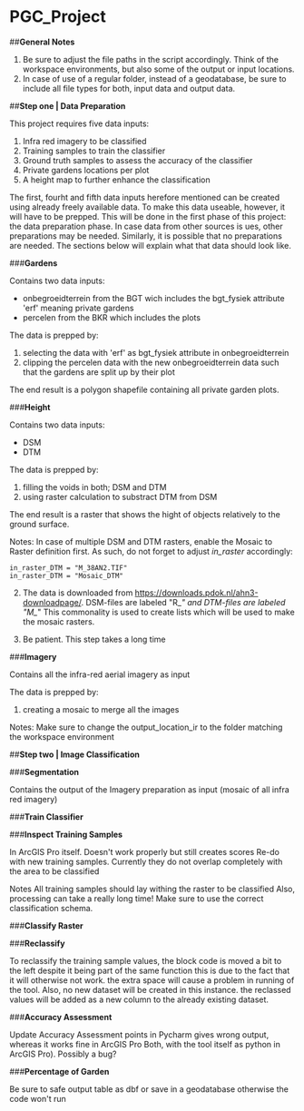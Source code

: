 # PGC_Project

##**General Notes**

1. Be sure to adjust the file paths in the script accordingly. Think of the workspace 
   environments, but also some of the output or input locations.
2. In case of use of a regular folder, instead of a geodatabase, be sure to include 
   all file types for both, input data and output data. 

##**Step one | Data Preparation**

This project requires five data inputs:
1. Infra red imagery to be classified
2. Training samples to train the classifier
3. Ground truth samples to assess the accuracy of the classifier
4. Private gardens locations per plot
5. A height map to further enhance the classification

The first, fourht and fifth data inputs herefore mentioned can be created using 
already freely available data. To make this data useable, however, it will have to be 
prepped. This will be done in the first phase of this project: the data preparation 
phase. In case data from other sources is ues, other preparations may be needed. 
Similarly, it is possible that no preparations are needed. The sections below will 
explain what that data should look like. 

###**Gardens**

Contains two data inputs:
- onbegroeidterrein from the BGT wich includes the bgt_fysiek attribute 'erf' 
  meaning private gardens
- percelen from the BKR which includes the plots

The data is prepped by:
1. selecting the data with 'erf' as bgt_fysiek attribute in onbegroeidterrein
2. clipping the percelen data with the new onbegroeidterrein data such that the 
   gardens are split up by their plot

The end result is a polygon shapefile containing all private garden plots. 

###**Height**

Contains two data inputs:
- DSM
- DTM

The data is prepped by:
1. filling the voids in both; DSM and DTM
2. using raster calculation to substract DTM from DSM

The end result is a raster that shows the hight of objects relatively to the ground 
surface. 

Notes:
In case of multiple DSM and DTM rasters, enable the Mosaic to Raster definition 
first.
As such, do not forget to adjust *in_raster* accordingly:


    in_raster_DTM = "M_38AN2.TIF"
    in_raster_DTM = "Mosaic_DTM"

2. The data is downloaded from https://downloads.pdok.nl/ahn3-downloadpage/. DSM-files are labeled "R_*" and DTM-files are labeled "M_*" This commonality is used to create lists which will be used to make the mosaic rasters.

3. Be patient. This step takes a long time

###**Imagery**

Contains all the infra-red aerial imagery as input

The data is prepped by:
1. creating a mosaic to merge all the images

Notes:
Make sure to change the output_location_ir to the folder matching the workspace environment

##**Step two | Image Classification**

###**Segmentation**

Contains the output of the Imagery preparation as input (mosaic of all infra red imagery)

###**Train Classifier**

###**Inspect Training Samples**

In ArcGIS Pro itself. Doesn't work properly but still creates scores
Re-do with new training samples. Currently they do not overlap completely with the area to be classified

Notes
All training samples should lay withing the raster to be classified
Also, processing can take a really long time!
Make sure to use the correct classification schema. 

###**Classify Raster**

###**Reclassify**

To reclassify the training sample values, the block code is moved a bit to the left despite it being part of the same function
this is due to the fact that it will otherwise not work. the extra space will cause a problem in running of the tool. 
Also, no new dataset will be created in this instance. the reclassed values will be added as a new column to the already 
existing dataset. 

###**Accuracy Assessment**

Update Accuracy Assessment points in Pycharm gives wrong output, whereas it works fine in ArcGIS Pro
Both, with the tool itself as python in ArcGIS Pro). Possibly a bug?

###**Percentage of Garden**

Be sure to safe output table as dbf or save in a geodatabase otherwise the code won't run

